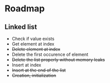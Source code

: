 # Roadmap
## Linked list 

* Check if value exists
* Get element at index
* ~~Delete element at index~~
* Delete the first occurence of element
* ~~Delete the list properly without memory leaks~~
* Insert at index
* ~~Insert at the end of the list~~
* ~~Creation, initialization~~